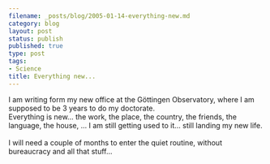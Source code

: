 ```yaml
--- 
filename: _posts/blog/2005-01-14-everything-new.md
category: blog
layout: post
status: publish
published: true
type: post
tags: 
- Science
title: Everything new...
---
```

I am writing form my new office at the Göttingen Observatory, where I am supposed to be 3 years to do my doctorate.
<br />Everything is new... the work, the place, the country, the friends, the language, the house, ... I am still getting used to it... still landing my new life.
<br />
<br />I will need a couple of months to enter the quiet routine, without bureaucracy and all that stuff...
